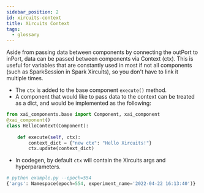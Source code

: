 ```yaml
---
sidebar_position: 2
id: xircuits-context
title: Xircuits Context
tags:
  - glossary
---
```


Aside from passing data between components by connecting the outPort to inPort, data can be passed between components via Context (ctx). This is useful for variables that are constantly used in most if not all components (such as SparkSession in Spark Xircuits), so you don't have to link it multiple times.

* The `ctx` is added to the base component `execute()` method. 
* A component that would like to pass data to the context can be treated as a dict, and would be implemented as the following:
```python
from xai_components.base import Component, xai_component
@xai_component()
class HelloContext(Component):
        
    def execute(self, ctx):
        context_dict = {"new ctx": "Hello Xircuits!"}
        ctx.update(context_dict)
```
- In codegen, by default `ctx` will contain the Xircuits args and hyperparameters.
```python
# python example.py --epoch=554
{'args': Namespace(epoch=554, experiment_name='2022-04-22 16:13:40')}
```
